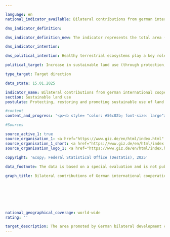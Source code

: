 ```yaml
---

language: en        
national_indicator_available: Bilateral contributions from german international cooperation arrangements towards the protection, sustainable use and restoration of land (including forests)        

dns_indicator_definition:         

dns_indicator_definition_new: The indicator represents the total area (in hectares) supported by German bilateral technical development cooperation in the area of sustainable land use (thematic areas of agriculture (including grassland), forestry and biodiversity conservation).        

dns_indicator_intention:         

dns_political_intention: Healthy terrestrial ecosystems play a key role in food production, reducing the impact of frequent and extreme weather events, preserving biodiversity and providing essential ecosystem services.        

political_target: Increase in sustainable land use (through protection, sustainable management, restoration) by 2030        

type_target: Target direction        

data_state: 15.01.2025        

indicator_name: Bilateral contributions from german international cooperation arrangements towards the protection, sustainable use and restoration of land (including forests)        
section: Sustainable land use        
postulate: Protecting, restoring and promoting sustainable use of land ecosystems        

#content         
content_and_progress: '<p><b style= "color: #56c02b; font-size: large">15.4&nbsp;Bilateral contributions from german international cooperation arrangements towards the protection, sustainable use and restoration of land (including forests)</b><br><br>In line with international commitments, particularly under the United Nations Convention to Combat Desertification (<abbr title="United Nations Convention to Combat Desertification" tabindex="0">UNCCD</abbr>) and the global Sustainable Development Goal 15.3, Germany has committed to achieving land degradation neutrality and promotes sustainable land management practices worldwide as well as the protection and restoration of land ecosystems. The politically established goal is to increase the area supported by German bilateral development cooperation in the field of sustainable land use.<br><br>German bilateral development cooperation is divided into two areas: Technical Cooperation (<abbr title="Technical cooperation" tabindex="0">TC</abbr>) and Financial Cooperation (<abbr title="Financial cooperation" tabindex="0">FC</abbr>).<br><br>The <abbr title="Technical cooperation" tabindex="0">TC</abbr>’s task is to strengthen the capacities of individuals, organisations, and societies in partner countries, enabling them to better achieve their own goals independently. <abbr title="Technical cooperation" tabindex="0">TC</abbr> services primarily include advisory support as well as, to a limited extent, the provision of goods or the preparation of studies and assessments. <abbr title="Technical cooperation" tabindex="0">TC</abbr> is always provided as a direct service, which does not require reimbursement by the recipient country.<br><br>In contrast, <abbr title="Financial cooperation" tabindex="0">FC</abbr> aims to promote investments in developing countries. For this purpose, the Federal Ministry for Economic Cooperation and Development (<abbr title="Federal Ministry for Economic Cooperation and Development" tabindex="0">BMZ</abbr>) provides concessional, repayable loans, equity capital, or grants that do not need to be repaid.<br><br>The indicator shows the total area promoted by bilateral contributions of German <abbr title="Technical cooperation" tabindex="0">TC</abbr> through the Deutsche Gesellschaft für Internationale Zusammenarbeit (<abbr title="German Agency for International Cooperation" tabindex="0">GIZ</abbr>) for the protection, sustainable use, and restoration of land (including forests). It represents the aggregate of areas recorded by the <abbr title="Federal Ministry for Economic Cooperation and Development" tabindex="0">BMZ</abbr> standard indicators KT2.5, KT5.1, and KT5.5.<br><br><b><abbr title="Federal Ministry for Economic Cooperation and Development" tabindex="0">BMZ</abbr> Standard Indicator KT2.5</b><br><br><abbr title="Federal Ministry for Economic Cooperation and Development" tabindex="0">BMZ</abbr> standard indicator KT2.5&nbsp;captures the agricultural and/or pasture land sustainably managed through contributions of German <abbr title="Technical cooperation" tabindex="0">TC</abbr>. Sustainable management includes agroecological methods, climate-resilient practices, soil improvement and conservation, efficient water management, diversification of agricultural systems, biodiversity conservation measures, and certifications such as Fairtrade and organic farming.<br><br>The area sustainably managed through German support can be measured directly or estimated based on the number of supported farms and their average sustainably managed area. To calculate the indicator, the area is multiplied by an adoption rate and a share factor.<br><br>The adoption rate accounts for the fact that not all project measures are applied in practice or lead to behavioural change, for example, the implementation of content from training and advisory services. Adoption rates should be determined either based on reference values from scientific studies or through project-specific as well as comparable cross-project studies and surveys.<br><br>The share factor takes into account that the results may not be solely attributable to <abbr title="Federal Ministry for Economic Cooperation and Development" tabindex="0">BMZ</abbr> measures but also influenced by other actors such as funds, policy and institutional advice, and campaigns. It reflects the percentage contribution attributable to the German funding share. The area is only counted once, even if several approaches or measures are applied. In 2023, 2.5&nbsp;million hectares of the area supported by Germany correspond to sustainably managed agricultural land, accounting for about 4.5&nbsp;% of the total supported area.<br><br><b><abbr title="Federal Ministry for Economic Cooperation and Development" tabindex="0">BMZ</abbr> Standard Indicator KT5.1</b><br><br><abbr title="Federal Ministry for Economic Cooperation and Development" tabindex="0">BMZ</abbr> standard indicator KT5.1&nbsp;records the area of protected zones to whose conservation German <abbr title="Technical cooperation" tabindex="0">TC</abbr> has contributed. Data are collected for each protected area individually and then aggregated. Only projects where concrete on-site measures for area protection are implemented or promoted are considered. For the indicator, the entire protected area is counted, even if measures only affect part of it.<br><br>Protected areas with a large proportion of forest or mangroves are included in both <abbr title="Federal Ministry for Economic Cooperation and Development" tabindex="0">BMZ</abbr> standard indicator KT5.1&nbsp;and <abbr title="Federal Ministry for Economic Cooperation and Development" tabindex="0">BMZ</abbr> standard indicator KT5.5&nbsp;(under disaggregation a) Protection). To avoid double counting, only the disaggregations b) sustainablemanagement and c) restoration from KT5.5&nbsp;are included in the total.<br><br>In 2023, 41.3&nbsp;million hectares of the total supported area were terrestrial protected areas and mangrove forests within marine protected areas. These areas account for approximately 74&nbsp;% of the supported area and significantly contribute to biodiversity conservation, strengthening ecosystem functions, and climate change adaptation.<br><br>The indicator does not provide a detailed breakdown of supported protected areas by type or protection category. Protection objectives, measures, and area management vary according to the protection category. For example, IUCN category VI areas (International Union for Conservation of Nature) aim for sustainable use of natural resources, while nature reserves in category Ia largely exclude human interventions.<br><br><b><abbr title="Federal Ministry for Economic Cooperation and Development" tabindex="0">BMZ</abbr> Standard Indicator KT5.5</b><br><br><abbr title="Federal Ministry for Economic Cooperation and Development" tabindex="0">BMZ</abbr> standard indicator KT5.5&nbsp;records forest areas to whose a) protection (not included here, as already covered by KT5.1), b) sustainable management, or c) restoration Germany has contributed through <abbr title="Technical cooperation" tabindex="0">TC</abbr>. The United Nations Food and Agriculture Organization (<abbr title="Food and Agriculture Organization of the United Nations" tabindex="0">FAO</abbr>) defines forest areas as areas larger than 0.5&nbsp;hectares, covered with trees taller than five metres and with a canopy cover of more than 10&nbsp;%, or trees capable of reaching these thresholds. Mangroves are also included. Areas not yet forested but intended to reach tree cover within five years through suitable management practices are also counted. Excluded are areas predominantly used for agriculture (such as orchards, oil palm plantations, or trees for energy and raw material production, including agroforestry systems) or urban uses (such as parks). Plantations of rubber trees, cork oaks, and bamboo are excluded according to the <abbr title="Food and Agriculture Organization of the United Nations" tabindex="0">FAO</abbr> definition.<br><br>The German Sustainability Strategy indicator includes areas assigned to b) sustainable management or c) restoration of forest areas. Sustainable management refers to forest areas outside protected zones managed with environmentally and resource-friendly methods. Restoration refers to areas currently non-forested but intended to be reforested, reseeded, or supported to regenerate forest cover through measures such as fire prevention, controlled grazing, or sustainable firewood use.<br><br>Germany’s support contributes to the sustainable management and restoration of 12.0&nbsp;million hectares of forest worldwide, representing about 21.5&nbsp;% of the total supported area.<br><br><b>Overall Development</b><br><br>In 2023, German <abbr title="Technical cooperation" tabindex="0">TC</abbr>, together with partners, supported a total area of 55.8&nbsp;million hectares worldwide in the fields of protection, sustainable use, and restoration of land. Assessment of progress towards the politically set goal to increase the area supported by German bilateral development cooperation in sustainable land use is currently not possible due to insufficient data points.<br><br>While the indicator provides an overview of the size of supported terrestrial areas that are protected, restored, or sustainably managed, treating these areas equally without differentiating the value of individual protection or management practices leads to generalisation. The indicator does not provide detailed information on Germany’s specific contribution to the protection, sustainable use, or restoration of individual areas and does not reflect the qualitative impacts of the measures implemented. Furthermore, there is a risk that measuring effectiveness based on the area covered encourages a focus on maximising area rather than ensuring impact-oriented resource allocation.</p>'                

#Sources        

source_active_1: true
source_organisation_1: <a href="https://www.giz.de/en/html/index.html" target="_blank" onclick="return confirm_alert('the German Corporation for International Cooperation', 'En')">German Corporation for International Cooperation</a>
source_organisation_1_short: <a href="https://www.giz.de/en/html/index.html" target="_blank" onclick="return confirm_alert('the German Corporation for International Cooperation', 'En')">German Corporation for International Cooperation</a>
source_organisation_logo_1: <a href="https://www.giz.de/en/html/index.html" target="_blank" onclick="return confirm_alert('the German Corporation for International Cooperation', 'En')"><img src="https://dns-indikatoren.de/public/OrgImgEn/giz.png" alt="German Corporation for International Cooperation" title=" Click here to visit the homepage of the organizationGerman Corporation for International Cooperation" style="height:60px; width:148px; border:transparent"/></a>
        
copyright: '&copy; Federal Statistical Office (Destatis), 2025'        

data_footnote: The data is based on a special evaluation and is not publicly accessible.        

graph_title: Bilateral contributions of German international cooperation to the protection, sustainable use and restoration of land (including forests)        

        

        

                

national_geographical_coverage: world-wide        
rating: ''        

target_description: The area promoted by German bilateral development cooperation in the area of sustainable land use should increase.<br><br>No assessment possible. Too few data points.        
---
```


